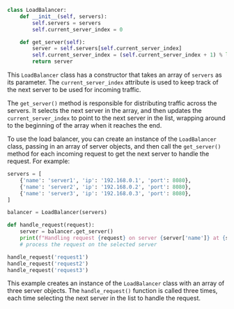 ```python
class LoadBalancer:
    def __init__(self, servers):
        self.servers = servers
        self.current_server_index = 0

    def get_server(self):
        server = self.servers[self.current_server_index]
        self.current_server_index = (self.current_server_index + 1) % len(self.servers)
        return server

```



This `LoadBalancer` class has a constructor that takes an array of `servers` as its parameter. The `current_server_index` attribute is used to keep track of the next server to be used for incoming traffic.

The `get_server()` method is responsible for distributing traffic across the servers. It selects the next server in the array, and then updates the `current_server_index` to point to the next server in the list, wrapping around to the beginning of the array when it reaches the end.

To use the load balancer, you can create an instance of the `LoadBalancer` class, passing in an array of server objects, and then call the `get_server()` method for each incoming request to get the next server to handle the request. For example:

```python
servers = [
    {'name': 'server1', 'ip': '192.168.0.1', 'port': 8080},
    {'name': 'server2', 'ip': '192.168.0.2', 'port': 8080},
    {'name': 'server3', 'ip': '192.168.0.3', 'port': 8080},
]

balancer = LoadBalancer(servers)

def handle_request(request):
    server = balancer.get_server()
    print(f"Handling request {request} on server {server['name']} at {server['ip']}:{server['port']}")
    # process the request on the selected server

handle_request('request1')
handle_request('request2')
handle_request('request3')

```

This example creates an instance of the `LoadBalancer` class with an array of three server objects. The `handle_request()` function is called three times, each time selecting the next server in the list to handle the request.